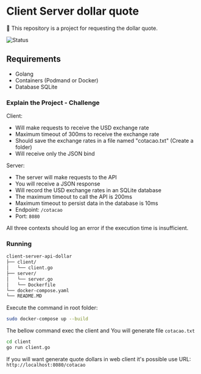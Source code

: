 # Client Server dollar quote

:money_with_wings: This repository is a project for requesting the dollar quote.

![Status](https://img.shields.io/badge/status-progress-blue)

## Requirements

- Golang
- Containers (Podmand or Docker)
- Database SQLite

### Explain the Project - Challenge

Client:

- Will make requests to receive the USD exchange rate
- Maximum timeout of 300ms to receive the exchange rate
- Should save the exchange rates in a file named "cotacao.txt" (Create a folder)
- Will receive only the JSON bind

Server:

- The server will make requests to the API
- You will receive a JSON response
- Will record the USD exchange rates in an SQLite database
- The maximum timeout to call the API is 200ms
- Maximum timeout to persist data in the database is 10ms
- Endpoint: `/cotacao`
- Port: `8080`

All three contexts should log an error if the execution time is insufficient.

### Running

```bash
client-server-api-dollar
├── client/
│   └── client.go
├── server/
│   └── server.go
│   └── Dockerfile 
└── docker-compose.yaml
└── README.MD
```

Execute the command in root folder:

```bash
sudo docker-compose up --build
```

The bellow command exec the client and You will generate file `cotacao.txt`

```bash
cd client
go run client.go
```

If you will want generate quote dollars in web client it's possible use URL: `http://localhost:8080/cotacao`

